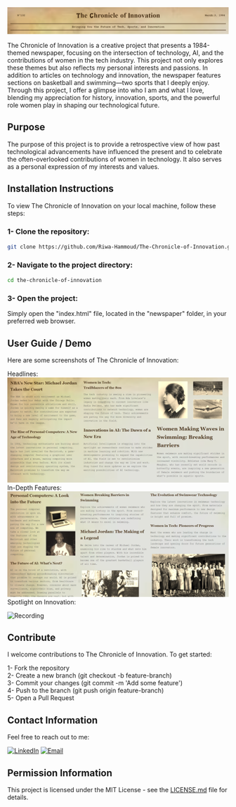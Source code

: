 <img src="https://github.com/Riwa-Hammoud/The-Chronicle-of-Innovation/blob/main/images/image.png">
<p>The Chronicle of Innovation is a creative project that presents a 1984-themed newspaper, focusing on the intersection of technology, AI, and the contributions of women in the tech industry. This project not only explores these themes but also reflects my personal interests and passions. In addition to articles on technology and innovation, the newspaper features sections on basketball and swimming—two sports that I deeply enjoy. Through this project, I offer a glimpse into who I am and what I love, blending my appreciation for history, innovation, sports, and the powerful role women play in shaping our technological future.</p>
<h2>Purpose</h2>
<p>The purpose of this project is to provide a retrospective view of how past technological advancements have influenced the present and to celebrate the often-overlooked contributions of women in technology. It also serves as a personal expression of my interests and values.</p>
  

<h2>Installation Instructions</h2>
<p>To view The Chronicle of Innovation on your local machine, follow these steps: </p>

<h3>1- Clone the repository:</h3>

```bash
git clone https://github.com/Riwa-Hammoud/The-Chronicle-of-Innovation.git
```

<h3>2- Navigate to the project directory:</h3>

```bash
cd the-chronicle-of-innovation
```

<h3>3- Open the project:</h3>
<p>Simply open the "index.html" file, located in the "newspaper" folder, in your preferred web browser.</p>

<h2>User Guide / Demo</h2>
<p>Here are some screenshots of The Chronicle of Innovation:</p>
<p>Headlines: <img src="https://github.com/Riwa-Hammoud/The-Chronicle-of-Innovation/blob/main/images/Headlines.png"><br>
In-Depth Features: <img src="https://github.com/Riwa-Hammoud/The-Chronicle-of-Innovation/blob/main/images/innovation.png"><br>
Spotlight on Innovation: </p>

![Recording](https://github.com/Riwa-Hammoud/The-Chronicle-of-Innovation/blob/main/images/Recording_innovation%20(1).gif)

<h2>Contribute</h2>
<p>I welcome contributions to The Chronicle of Innovation. To get started: <br>

1- Fork the repository <br>
2- Create a new branch (git checkout -b feature-branch) <br>
3- Commit your changes (git commit -m 'Add some feature') <br>
4- Push to the branch (git push origin feature-branch) <br>
5- Open a Pull Request
</p>

<h2>Contact Information</h2>
<p>Feel free to reach out to me: </p>

[![LinkedIn](https://img.shields.io/badge/-LinkedIn-blue?style=flat-square&logo=LinkedIn&logoColor=white)](https://www.linkedin.com/in/riwa-hammoud)
[![Email](https://img.shields.io/badge/-Email-red?style=flat-square&logo=Gmail&logoColor=white)](mailto:riwa.a.hammoud@gmail.com)

<h2>Permission Information</h2>
<p>This project is licensed under the MIT License - see the <a href="LICENSE">LICENSE.md</a> file for details.</p>
